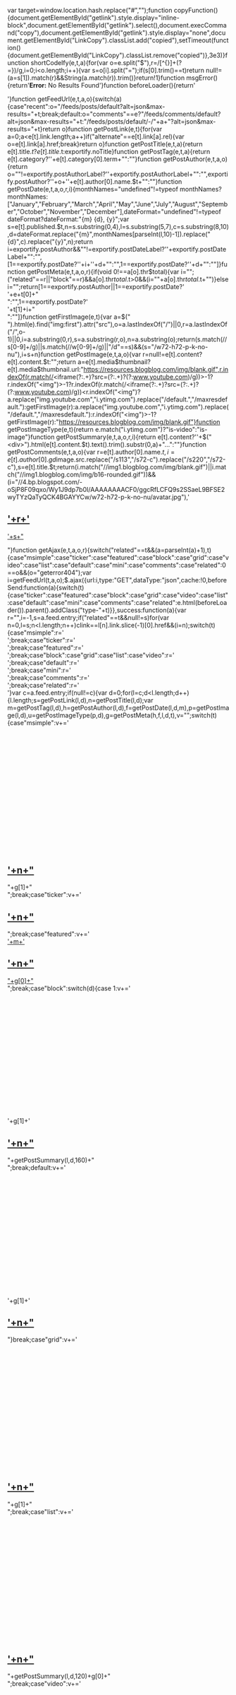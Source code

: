 var target=window.location.hash.replace("#","");function copyFunction(){document.getElementById("getlink").style.display="inline-block",document.getElementById("getlink").select(),document.execCommand("copy"),document.getElementById("getlink").style.display="none",document.getElementById("LinkCopy").classList.add("copied"),setTimeout(function(){document.getElementById("LinkCopy").classList.remove("copied")},3e3)}function shortCodeIfy(e,t,a){for(var o=e.split("$"),r=/[^{\}]+(?=})/g,i=0;i<o.length;i++){var s=o[i].split("=");if(s[0].trim()==t)return null!=(a=s[1]).match(r)&&String(a.match(r)).trim()}return!1}function msgError(){return'<span class="error-msg"><b>Error:</b>&nbsp;No Results Found</span>'}function beforeLoader(){return'<div class="loader"></div>'}function getFeedUrl(e,t,a,o){switch(a){case"recent":o="/feeds/posts/default?alt=json&max-results="+t;break;default:o="comments"==e?"/feeds/comments/default?alt=json&max-results="+t:"/feeds/posts/default/-/"+a+"?alt=json&max-results="+t}return o}function getPostLink(e,t){for(var a=0;a<e[t].link.length;a++)if("alternate"==e[t].link[a].rel){var o=e[t].link[a].href;break}return o}function getPostTitle(e,t,a){return e[t].title.$t?e[t].title.$t:exportify.noTitle}function getPostTag(e,t,a){return e[t].category?'<span class="entry-category">'+e[t].category[0].term+"</span>":""}function getPostAuthor(e,t,a,o){return o=""!=exportify.postAuthorLabel?'<span class="sp">'+exportify.postAuthorLabel+"</span>":"",exportify.postAuthor?'<span class="entry-author mi">'+o+'<span class="author-name">'+e[t].author[0].name.$t+"</span></span>":""}function getPostDate(e,t,a,o,r,i){monthNames="undefined"!=typeof monthNames?monthNames:["January","February","March","April","May","June","July","August","September","October","November","December"],dateFormat="undefined"!=typeof dateFormat?dateFormat:"{m} {d}, {y}";var s=e[t].published.$t,n=s.substring(0,4),l=s.substring(5,7),c=s.substring(8,10),d=dateFormat.replace("{m}",monthNames[parseInt(l,10)-1]).replace("{d}",c).replace("{y}",n);return i=exportify.postAuthor&&""!=exportify.postDateLabel?'<span class="sp">'+exportify.postDateLabel+"</span>":"",[1==exportify.postDate?'<span class="entry-time mi">'+i+'<time class="published" datetime="'+s+'">'+d+"</time></span>":"",1==exportify.postDate?'<span class="entry-time mi"><time class="published" datetime="'+s+'">'+d+"</time></span>":""]}function getPostMeta(e,t,a,o,r){if(void 0!==a[o].thr$total){var i="";("related"==r||"block"==r)&&a[o].thr$total.$t>0&&(i="<span class='cmt-count'>"+a[o].thr$total.$t+"</span>")}else i="";return[1==exportify.postAuthor||1==exportify.postDate?'<div class="entry-meta">'+e+t[0]+"</div>":"",1==exportify.postDate?'<div class="entry-meta">'+t[1]+i+"</div>":""]}function getFirstImage(e,t){var a=$("<div>").html(e).find("img:first").attr("src"),o=a.lastIndexOf("/")||0,r=a.lastIndexOf("/",o-1)||0,i=a.substring(0,r),s=a.substring(r,o),n=a.substring(o);return(s.match(/\/s[0-9]+/g)||s.match(/\/w[0-9]+/g)||"/d"==s)&&(s="/w72-h72-p-k-no-nu"),i+s+n}function getPostImage(e,t,a,o){var r=null!=e[t].content?e[t].content.$t:"";return a=e[t].media$thumbnail?e[t].media$thumbnail.url:"https://resources.blogblog.com/img/blank.gif",r.indexOf(r.match(/<iframe(?:.+)?src=(?:.+)?(?:www.youtube.com)/g))>-1?r.indexOf("<img")>-1?r.indexOf(r.match(/<iframe(?:.+)?src=(?:.+)?(?:www.youtube.com)/g))<r.indexOf("<img")?a.replace("img.youtube.com","i.ytimg.com").replace("/default.","/maxresdefault."):getFirstImage(r):a.replace("img.youtube.com","i.ytimg.com").replace("/default.","/maxresdefault."):r.indexOf("<img")>-1?getFirstImage(r):"https://resources.blogblog.com/img/blank.gif"}function getPostImageType(e,t){return e.match("i.ytimg.com")?"is-video":"is-image"}function getPostSummary(e,t,a,o,r,i){return e[t].content?'<span class="entry-excerpt excerpt">'+$("<div>").html(e[t].content.$t).text().trim().substr(0,a)+"…</span>":""}function getPostComments(e,t,a,o){var r=e[t].author[0].name.$t,i=e[t].author[0].gd$image.src.replace("/s113","/s72-c").replace("/s220","/s72-c"),s=e[t].title.$t;return(i.match("//img1.blogblog.com/img/blank.gif")||i.match("//img1.blogblog.com/img/b16-rounded.gif"))&&(i="//4.bp.blogspot.com/-oSjP8F09qxo/Wy1J9dp7b0I/AAAAAAAACF0/ggcRfLCFQ9s2SSaeL9BFSE2wyTYzQaTyQCK4BGAYYCw/w72-h72-p-k-no-nu/avatar.jpg"),'<div class="cmm1-item item-'+t+'"><a class="entry-inner wrap-all-link" href="'+a+'" title="'+r+'"><span class="entry-image-wrap cmm-avatar"><span class="entry-thumb" data-image="'+i+'"></span></span><div class="entry-header"><h2 class="entry-title cmm-title">'+r+'</h2><p class="cmm-snippet excerpt">'+s+"</p></div></a></div>"}function getAjax(e,t,a,o,r){switch("related"==t&&(a=parseInt(a)+1),t){case"msimple":case"ticker":case"featured":case"block":case"grid":case"video":case"list":case"default":case"mini":case"comments":case"related":0==o&&(o="geterror404");var i=getFeedUrl(t,a,o);$.ajax({url:i,type:"GET",dataType:"json",cache:!0,beforeSend:function(a){switch(t){case"ticker":case"featured":case"block":case"grid":case"video":case"list":case"default":case"mini":case"comments":case"related":e.html(beforeLoader()).parent().addClass("type-"+t)}},success:function(a){var r="",i=-1,s=a.feed.entry;if("related"==t&&null!=s)for(var n=0,l=s;n<l.length;n++)clink==l[n].link.slice(-1)[0].href&&(i=n);switch(t){case"msimple":r='<div class="ul mega-items">';break;case"ticker":r='<div class="ticker-items">';break;case"featured":r='<div class="featured-items">';break;case"block":case"grid":case"list":case"video":r='<div class="content-block '+t+'-items">';break;case"default":r='<div class="default-items">';break;case"mini":r='<div class="mini-items">';break;case"comments":r='<div class="cmm1-items">';break;case"related":r='<div class="related-posts">'}var c=a.feed.entry;if(null!=c){var d=0;for(l=c;d<l.length;d++){l.length;s=getPostLink(l,d),n=getPostTitle(l,d);var m=getPostTag(l,d),h=getPostAuthor(l,d),f=getPostDate(l,d,m),p=getPostImage(l,d),u=getPostImageType(p,d),g=getPostMeta(h,f,l,d,t),v="";switch(t){case"msimple":v+='<div class="mega-item post"><a title="'+n+'" class="entry-image-wrap  '+u+'" href="'+s+'"><svg class="entry-thumb" viewBox="0 0 16 9" data-image="'+p+'"/></a><h2 class="entry-title"><a href="'+s+'" title="'+n+'">'+n+"</a></h2>"+g[1]+"</div>";break;case"ticker":v+='<div class="ticker-item item-'+d+'"><h2 class="entry-title"><a href="'+s+'" title="'+n+'">'+n+"</a></h2></div>";break;case"featured":v+='<div class="featured-item cs item-'+d+'"><a class="featured-inner" href="'+s+'" title="'+n+'"><span class="entry-image-wrap before-mask '+u+'"><span class="entry-thumb" data-image="'+p+'"></span></span><div class="entry-header entry-info">'+m+'<h2 class="entry-title">'+n+"</h2>"+g[0]+"</div></a></div>";break;case"block":switch(d){case 1:v+='<div class="block-item item-'+d+'"><a title="'+n+'" class="entry-image-wrap  '+u+'" href="'+s+'"><svg class="entry-thumb" viewBox="0 0 16 9" data-image="'+p+'"/></a><div class="entry-header">'+g[1]+'<h2 class="entry-title"><a href="'+s+'" title="'+n+'">'+n+"</a></h2>"+getPostSummary(l,d,160)+"</div></div>";break;default:v+='<div class="block-item item-'+d+'"><a title="'+n+'" class="entry-image-wrap  '+u+'" href="'+s+'"><svg class="entry-thumb" viewBox="0 0 16 9" data-image="'+p+'"/></a><div class="entry-header">'+g[1]+'<h2 class="entry-title"><a href="'+s+'" title="'+n+'">'+n+"</a></h2></div></div>"}break;case"grid":v+='<div class="grid-item item-'+d+'"><a title="'+n+'" class="entry-image-wrap  '+u+'" href="'+s+'"><svg class="entry-thumb" viewBox="0 0 16 9" data-image="'+p+'"/></a><div class="entry-header"><h2 class="entry-title"><a title="'+n+'" href="'+s+'">'+n+"</a></h2>"+g[1]+"</div></div>";break;case"list":v+='<div class="list-item item-'+d+'"><a title="'+n+'" class="entry-image-wrap  '+u+'" href="'+s+'"><svg class="entry-thumb" viewBox="0 0 16 9" data-image="'+p+'"/></a><div class="entry-header"><h2 class="entry-title"><a title="'+n+'" href="'+s+'">'+n+"</a></h2>"+getPostSummary(l,d,120)+g[0]+"</div></div>";break;case"video":v+='<div class="video-item item-'+d+'"><a title="'+n+'" class="entry-image-wrap  is-video" href="'+s+'"><svg class="entry-thumb" viewBox="0 0 16 9" data-image="'+p+'"/></a><div class="entry-header"><h2 class="entry-title"><a title="'+n+'" href="'+s+'">'+n+"</a></h2>"+g[1]+"</div></div>";break;case"default":v+='<div class="default-item ds item-'+d+'"><a title="'+n+'" class="entry-image-wrap  '+u+'" href="'+s+'"><svg class="entry-thumb" viewBox="0 0 16 9" data-image="'+p+'"/></a><div class="entry-header"><h2 class="entry-title"><a href="'+s+'" title="'+n+'">'+n+"</a></h2>"+g[1]+"</div></div>";break;case"mini":v+='<div class="mini-item item-'+d+'"><a title="'+n+'" class="entry-image-wrap  '+u+'" href="'+s+'"><svg class="entry-thumb" viewBox="0 0 16 9" data-image="'+p+'"/></a><div class="entry-header"><h2 class="entry-title"><a href="'+s+'" title="'+n+'">'+n+"</a></h2>"+g[1]+"</div></div>";break;case"comments":v+=getPostComments(l,d,s);break;case"related":if(l.length>1&&(d==i||i<0&&d==l.length-1))continue;v+='<div class="related-item item-'+d+'"><a title="'+n+'" class="entry-image-wrap  '+u+'" href="'+s+'"><svg class="entry-thumb" width="100" height="62.5" viewBox="0 0 16 9" width="" data-image="'+p+'"/></a><div class="entry-header"><h2 class="entry-title"><a href="'+s+'" title="'+n+'">'+n+"</a></h2>"+g[1]+"</div></div>"}r+=v}}else switch(t){case"msimple":r='<div class="ul mega-items no-items">'+msgError()+"</div>";break;default:r=msgError()}switch(t){case"msimple":r+="</div>",e.append(r).addClass("msimple"),e.find("a:first").attr("href",function(e,t){switch(o){case"recent":t=t.replace(t,"/search");break;default:t=t.replace(t,"/search/label/"+o)}return t});break;case"ticker":r+="</div>",e.html(r).tickerify();break;default:r+="</div>",e.html(r)}e.find("span.entry-thumb,svg.entry-thumb").lazyify()},error:function(){switch(t){case"msimple":e.append('<div class="ul mega-items no-items">'+msgError()+"</div>");break;default:e.html(msgError())}}})}}function ajaxMega(e,t,a,o,r){if(r.match("getcontent")){if("msimple"==t)return getAjax(e,t,a,o);e.append('<div class="ul mega-items no-items">'+msgError()+"</div>")}}function ajaxTicker(e,t,a,o,r){if(r.match("getcontent")){if("ticker"==t)return getAjax(e,t,a,o);e.html(msgError())}}function ajaxFeatured(e,t,a,o,r){if(r.match("getcontent")){if("featured"==t)return getAjax(e,t,a,o);e.html(msgError())}}function ajaxBlock(e,t,a,o,r,i,s){if(r.match("getcontent")){if("block"==t||"grid"==t||"list"==t||"video"==t)return 0!=o&&(i="recent"==o?"/search":"/search/label/"+o,s=""!=viewAllText.trim()?viewAllText:exportify.viewAll,e.parent().find(".widget-title").append('<a href="'+i+'" class="wt-l">'+s+"</a>")),getAjax(e,t,a,o);e.html(msgError())}}function ajaxWidget(e,t,a,o,r){if(r.match("getcontent")){if("default"==t||"mini"==t||"comments"==t)return getAjax(e,t,a,o);e.html(msgError())}}function ajaxRelated(e,t,a,o,r){return getAjax(e,t,a,o,r)}function disqusComments(e){var t=document.createElement("script");t.type="text/javascript",t.async=!0,t.src="//"+e+".disqus.com/blogger_item.js",(document.getElementsByTagName("head")[0]||document.getElementsByTagName("body")[0]).appendChild(t)}function beautiAvatar(e){$(e).attr("src",function(e,t){return(t=(t=t.replace("//resources.blogblog.com/img/blank.gif","//4.bp.blogspot.com/-oSjP8F09qxo/Wy1J9dp7b0I/AAAAAAAACF0/ggcRfLCFQ9s2SSaeL9BFSE2wyTYzQaTyQCK4BGAYYCw/s39/avatar.jpg")).replace("//lh3.googleusercontent.com/zFdxGE77vvD2w5xHy6jkVuElKv-U9_9qLkRYK8OnbDeJPtjSZ82UPq5w6hJ-SA=s35","//4.bp.blogspot.com/-oSjP8F09qxo/Wy1J9dp7b0I/AAAAAAAACF0/ggcRfLCFQ9s2SSaeL9BFSE2wyTYzQaTyQCK4BGAYYCw/s39/avatar.jpg")).replace("/s35","/s39")})}function fixedSidebarIfy(e){$(e).each(function(e){fixedSidebar="undefined"==typeof fixedSidebar||fixedSidebar,1==fixedSidebar&&(e=1==fixedMenu?89:30,$(this).theiaStickySidebar({containerSelector:"#content-wrapper > .container",additionalMarginTop:e,additionalMarginBottom:30}))})}window.location.hash="",$(window).on("load",function(){target&&$("html, body").animate({scrollTop:$("#"+target).offset().top},700,"swing",function(){}),$('a[href*="#"]:not(".tocify-wrap a")').on("click",function(e){let t=this.hash,a=new URL(this.href),o=new URL(window.location.href);a.hash="",o.hash="",t&&$(t).length&&a.href==o.href&&(e.preventDefault(),$("html, body").animate({scrollTop:$(t).offset().top-10},750))})}),fixedMenu="undefined"==typeof fixedMenu||fixedMenu,viewAllText="undefined"!=typeof viewAllText?viewAllText:exportify.viewAll,$("#umevn-pro-main-nav").menuify(),$("#umevn-pro-main-nav .widget").addClass("show-menu"),$(".show-search").on("click",function(){$("body").addClass("search-active"),$("#main-search-wrap").fadeIn(170).find("input").focus()}),$(".search-close").on("click",function(){$("body").removeClass("search-active"),$("#main-search-wrap").fadeOut(170).find("input").blur()}),$("html").each(function(){var e=$(this);darkMode="undefined"!=typeof darkMode&&darkMode,userDarkMode="undefined"==typeof userDarkMode||userDarkMode,1!=darkMode&&0!=userDarkMode&&("dark"==localStorage.themeColor&&e.addClass("is-dark"),$(".darkmode-toggle").on("click",function(){"dark"!=localStorage.themeColor?(e.addClass("is-dark"),localStorage.themeColor="dark"):(e.removeClass("is-dark"),localStorage.themeColor="light")}))}),$("#ticker .PopularPosts .widget-content").tickerify(),$(".bp-title a.wt-l").each(function(){""!=viewAllText.trim()&&$(this).text(viewAllText)}),$(".sidebar .social-icons li a").each(function(e){var t=$(this),a=t.attr("href").split("#");null!=a[1]&&""!=(e=a[1].trim())&&t.append('<span class="text">'+e+"</span>"),t.attr("href",a[0].trim())}),$(".FollowByEmail .widget-content").each(function(e,t){var a=$(this),o=a.data("shortcode");null!=o&&(e=shortCodeIfy(o,"title"),t=shortCodeIfy(o,"text"),0!=e&&a.find(".follow-by-email-title").text(e),0!=t&&a.find(".follow-by-email-text").text(t))}),$(".post-body a").each(function(){var e=$(this),t=e.html(),a=t.toLowerCase(),o=shortCodeIfy(t,"text"),r=shortCodeIfy(t,"icon"),i=shortCodeIfy(t,"color");a.match("getbutton")&&0!=o&&(e.addClass("button btn").text(o),0!=r&&e.addClass(r),0!=i&&e.addClass("colored-button").attr("style","background-color:"+i+";"))}),$(".post-body b").each(function(){var e=$(this),t=e.text().toLowerCase().trim();t.match("{contactform}")&&(e.replaceWith('<div class="contact-form"/>'),$(".contact-form").append($("#ContactForm1"))),t.match("{leftsidebar}")&&($("body").addClass("is-left"),e.remove()),t.match("{rightsidebar}")&&($("body").addClass("is-right").removeClass("is-left"),e.remove()),t.match("{fullwidth}")&&($("body").addClass("no-sidebar"),e.remove())}),$("#umevn-pro-new-before-ad").each(function(){var e=$(this);e.length&&$("#before-ad").appendTo(e)}),$("#umevn-pro-new-after-ad").each(function(){var e=$(this);e.length&&$("#after-ad").appendTo(e)}),$("#umevn-pro-main-before-ad .widget").each(function(){var e=$(this);e.length&&e.appendTo($("#before-ad"))}),$("#umevn-pro-main-after-ad .widget").each(function(){var e=$(this);e.length&&e.appendTo($("#after-ad"))}),$("#umevn-pro-post-footer-ads .widget").each(function(){var e=$(this);e.length&&e.appendTo($("#post-footer-ads"))}),$(".post-body blockquote").each(function(){var e=$(this),t=e.text().toLowerCase().trim(),a=e.html();if(t.match("{alertsuccess}")){const t=a.replace("{alertSuccess}","");e.replaceWith('<div class="alert-message alert-success">'+t+"</div>")}if(t.match("{alertinfo}")){const t=a.replace("{alertInfo}","");e.replaceWith('<div class="alert-message alert-info">'+t+"</div>")}if(t.match("{alertwarning}")){const t=a.replace("{alertWarning}","");e.replaceWith('<div class="alert-message alert-warning">'+t+"</div>")}if(t.match("{alerterror}")){const t=a.replace("{alertError}","");e.replaceWith('<div class="alert-message alert-error">'+t+"</div>")}if(t.match("{codebox}")){const t=a.replace("{codeBox}","");e.replaceWith('<pre class="code-box">'+t+"</pre>")}}),$(".post-body pre").each(function(){var e=$(this),t=(e.text().toLowerCase().trim(),e.html()),a=e.attr("lang")||"html";e.is("[lang]")&&e.replaceWith('<pre class="language-'+a+'"><code>'+t+"</code></pre>")}),$(".entry-share-links .window-ify,.post-share .window-ify").on("click",function(){var e=$(this),t=e.data("url"),a=e.data("width"),o=e.data("height"),r=window.screen.width,i=window.screen.height,s=Math.round(r/2-a/2),n=Math.round(i/2-o/2);window.open(t,"_blank","scrollbars=yes,resizable=yes,toolbar=no,location=yes,width="+a+",height="+o+",left="+s+",top="+n).focus()}),$(".umevn-pro-share-links").each(function(){var e=$(this);e.find(".show-hid a").on("click",function(){e.toggleClass("show-hidden")})}),$(".about-author .author-text").each(function(){var e=$(this),t=e.find("a");t.each(function(){var e=$(this),t=e.text().trim(),a=e.attr("href");e.replaceWith('<li class="'+t+'"><a href="'+a+'" title="'+t+'" rel="noopener noreferrer" target="_blank"/></li>')}),t.length&&e.parent().append('<ul class="author-links social social-color"></ul>'),e.find("li").appendTo(".author-links")}),$("#umevn-pro-main-nav-menu li.mega-menu").each(function(e,t){var a=$(this),o=a.find("a").data("shortcode");null!=o&&(e=o.toLowerCase(),ajaxMega(a,"msimple",5,shortCodeIfy(o,"label"),e))}),$("#ticker .HTML .widget-content").each(function(e,t){var a=$(this),o=$(window),r=a.data("shortcode");null!=r&&(mtc=r.toLowerCase(),e=shortCodeIfy(r,"results"),t=shortCodeIfy(r,"label"),o.on("load resize scroll",function r(){o.scrollTop()+o.height()>=a.offset().top&&(o.off("load resize scroll",r),ajaxTicker(a,"ticker",e,t,mtc))}).trigger("scroll"))}),$("#featured .HTML .widget-content").each(function(e){var t=$(this),a=$(window),o=t.data("shortcode");null!=o&&(mtc=o.toLowerCase(),e=shortCodeIfy(o,"label"),a.on("load resize scroll",function o(){a.scrollTop()+a.height()>=t.offset().top&&(a.off("load resize scroll",o),ajaxFeatured(t,"featured",3,e,mtc))}).trigger("scroll"))}),$(".content-section .HTML .widget-content").each(function(e,t,a){var o=$(this),r=$(window),i=o.data("shortcode");null!=i&&(mtc=i.toLowerCase(),e=shortCodeIfy(i,"results"),t=shortCodeIfy(i,"label"),a=shortCodeIfy(i,"type"),r.on("load resize scroll",function i(){r.scrollTop()+r.height()>=o.offset().top&&(r.off("load resize scroll",i),ajaxBlock(o,a,e,t,mtc))}).trigger("scroll"))}),$(".umevn-pro-widget-ready .HTML .widget-content").each(function(e,t,a,o){var r=$(this),i=$(window),s=r.data("shortcode");null!=s&&(e=s.toLowerCase(),t=shortCodeIfy(s,"results"),a=shortCodeIfy(s,"label"),o=shortCodeIfy(s,"type"),i.on("load resize scroll",function s(){i.scrollTop()+i.height()>=r.offset().top&&(i.off("load resize scroll",s),ajaxWidget(r,o,t,a,e))}).trigger("scroll"))}),$("#umevn-pro-related-posts .HTML").each(function(e,t){var a=[];$(".umevn-pro-related-content meta").each(function(){a.push($(this).attr("content"))});var o=$(this).data("shortcode");if(null!=o){function r(){return e=shortCodeIfy(o,"title"),t=shortCodeIfy(o,"results"),[e,t]}$("#related-wrap").each(function(e,t){var o=$(this),i=$(window),s=o.find(".umevn-pro-related-content"),n=r();e=0!=n[1]?n[1]:3,0!=n[0]&&o.find(".related-title .title > span").text(n[0]),t=o.find(".related-tag").data("label"),i.on("load resize scroll",function o(){i.scrollTop()+i.height()>=s.offset().top&&(i.off("load resize scroll",o),ajaxRelated(s,"related",e,t,a))}).trigger("scroll")})}}),$(".umevn-pro-blog-post-comments").each(function(){var e=$(this),t=e.data("shortcode"),a=shortCodeIfy(t,"type"),o="comments-system-"+a,r=e.find("#top-continue .comment-reply");switch(a){case"disqus":var i=shortCodeIfy(t,"shortname");0!=i&&(disqus_shortname=i),disqusComments(disqus_shortname),e.addClass(o).show();break;case"facebook":e.addClass(o).find("#comments").html('<div class="fb-comments" data-width="100%" data-href="'+disqus_blogger_current_url+'" order_by="time" data-numposts="5" data-lazy="true"></div>'),e.show();break;case"hide":e.hide();break;default:e.addClass("comments-system-blogger").show(),$(".entry-meta .entry-comments-link").addClass("show"),r.addClass("btn")}}),$(function(){$(".entry-image-wrap .entry-thumb,.author-avatar-wrap .author-avatar,#particle, .ratio-16-10").lazyify(),$("#umevn-pro-mobile-menu").each(function(){var e=$(this),t=$("#umevn-pro-main-nav-menu").clone();t.attr("id","main-mobile-nav"),t.find(".mega-items").remove(),t.find(".mega-menu > a").each(function(e,t){var a=$(this),o=a.data("shortcode");null!=o&&(t="recent"==(e=shortCodeIfy(o.trim(),"label"))?"/search":"/search/label/"+e,a.attr("href",t))}),t.appendTo(e),$(".mobile-menu-toggle, .hide-umevn-pro-mobile-menu, .overlay").on("click",function(){$("body").toggleClass("nav-active")}),$(".umevn-pro-mobile-menu .has-sub").append('<div class="submenu-toggle"/>'),$(".umevn-pro-mobile-menu .mega-menu").find(".submenu-toggle").remove(),$(".umevn-pro-mobile-menu ul li .submenu-toggle").on("click",function(e){$(this).parent().hasClass("has-sub")&&(e.preventDefault(),$(this).parent().hasClass("show")?$(this).parent().removeClass("show").find("> .m-sub").slideToggle(170):$(this).parent().addClass("show").children(".m-sub").slideToggle(170))})}),$(".mm-footer .mm-social").each(function(){var e=$(this),t=$("#umevn-pro-about-section ul.social").clone();t.removeClass("social-bg-hover"),t.appendTo(e)}),$(".mm-footer .mm-menu").each(function(){var e=$(this);$("#footer-menu ul.link-list").clone().appendTo(e)}),$(".header-inner").each(function(){var e=$(this);if(1==fixedMenu&&e.length>0){var t=$(document).scrollTop(),a=e.offset().top,o=e.height(),r=a+o+o;$(window).scroll(function(){var o=$(document).scrollTop();o>r?e.addClass("is-fixed"):(o<a||o<=1)&&e.removeClass("is-fixed"),o>t?e.removeClass("show"):e.addClass("show"),t=o})}}),fixedSidebarIfy("#main-wrapper, #sidebar-wrapper"),$("#post-body iframe").each(function(){var e=$(this);e.attr("src").match("www.youtube.com")&&e.wrap('<div class="responsive-video-wrap"/>')}),$("p.comment-content").each(function(){var e=$(this);e.replaceText(/(https:\/\/\S+(\.png|\.jpeg|\.jpg|\.gif))/g,'<img src="$1"/>'),e.replaceText(/(?:https:\/\/)?(?:www\.)?(?:youtube\.com)\/(?:watch\?v=)?(.+)/g,'<div class="responsive-video-wrap"><iframe id="youtube" width="100%" height="358" class="lazyload" data-src="https://www.youtube.com/embed/$1" frameborder="0" allow="accelerometer; autoplay; encrypted-media; gyroscope; picture-in-picture" allowfullscreen></iframe></div>')}),$("#umevn-pro-load-more-link").each(function(){var e=$(this).data("load");e&&$("#umevn-pro-load-more-link").show(),$("#umevn-pro-load-more-link").on("click",function(t){$("#umevn-pro-load-more-link").hide(),$.ajax({url:e,success:function(t){var a=$(t).find(".blog-posts");a.find(".index-post").addClass("post-animated post-fadeInUp"),$(".blog-posts").append(a.html()),(e=$(t).find("#umevn-pro-load-more-link").data("load"))?$("#umevn-pro-load-more-link").show():($("#umevn-pro-load-more-link").hide(),$("#blog-pager .no-more").addClass("show"))},beforeSend:function(){$("#blog-pager .loading").show()},complete:function(){$("#blog-pager .loading").hide(),$(".index-post .entry-image-wrap .entry-thumb,.author-avatar-wrap .author-avatar").lazyify(),fixedSidebarIfy("#main-wrapper")}}),t.preventDefault()})}),$("#umevn-pro-cookie-ify").each(function(){var e=$(this),t=e.find(".widget.Text").data("shortcode");null!=t&&(ok=shortCodeIfy(t,"ok"),days=shortCodeIfy(t,"days"),0!=ok&&e.find("#umevn-pro-cookie-ify-accept").text(ok),0!=days?days=Number(days):days=7),e.length>0&&("1"!==$.cookie("umevn_pro_cookie_ify_consent")&&(e.css("display","block"),$(window).on("load",function(){e.addClass("is-visible")})),$("#umevn-pro-cookie-ify-accept").off("click").on("click",function(t){t.preventDefault(),t.stopPropagation(),$.cookie("umevn_pro_cookie_ify_consent","1",{expires:days,path:"/"}),e.removeClass("is-visible"),setTimeout(function(){e.css("display","none")},500)}),cookieChoices={})}),$("#back-top").each(function(){var e=$(this);$(window).on("scroll",function(){var t=window.innerHeight,a=$("#umevn-pro-cta2-section ul.cta-containter");$(this).scrollTop()>=100?(e.fadeIn(170),a.hasClass("has-backtop")||(a.animate({bottom:"+=46px"},170),a.addClass("has-backtop"))):(e.fadeOut(170),a.hasClass("has-backtop")&&(a.animate({bottom:"-=46px"},170),a.removeClass("has-backtop"))),e.hasClass("on-footer")&&!a.hasClass("get-footer")&&(a.animate({bottom:"-=46px"},170),a.addClass("get-footer")),!e.hasClass("on-footer")&&a.hasClass("get-footer")&&(a.animate({bottom:"+=46px"},170),a.removeClass("get-footer")),$(this).scrollTop()+t>=$("#footer-wrapper").offset().top+36?e.addClass("on-footer"):e.removeClass("on-footer")}),e.on("click",function(){$("html, body").animate({scrollTop:0},500)})})});
